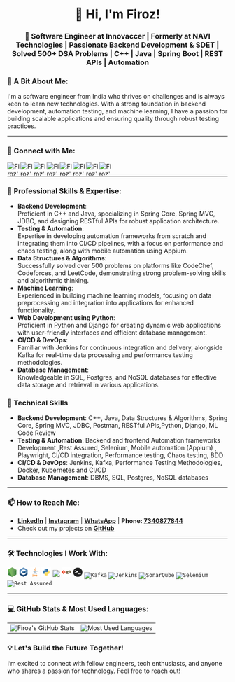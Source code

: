 <h1 align="center">👋 Hi, I'm Firoz!</h1>
<h3 align="center">🚀 Software Engineer at Innovaccer | Formerly at NAVI Technologies | Passionate Backend Development & SDET | Solved 500+ DSA Problems | C++ | Java | Spring Boot | REST APIs | Automation</h3>

### 🌟 A Bit About Me:
I'm a software engineer from India who thrives on challenges and is always keen to learn new technologies. With a strong foundation in backend development, automation testing, and machine learning, I have a passion for building scalable applications and ensuring quality through robust testing practices.

---
### 🔗 Connect with Me:
<a href="https://www.linkedin.com/in/firoz-kumar-163264188/" title="LinkedIn">
  <img align="left" alt="Firoz's LinkedIn" width="30px" height="30px" src="https://cdn.jsdelivr.net/npm/simple-icons@v3/icons/linkedin.svg" />
</a>
<a href="https://leetcode.com/u/FirozMars/" title="LeetCode">
  <img align="left" alt="Firoz's LeetCode" width="30px" height="30px" src="https://cdn.jsdelivr.net/npm/simple-icons@v3/icons/leetcode.svg" />
</a>
<a href="https://www.geeksforgeeks.org/user/firoz_kumar/" title="GeeksforGeeks">
  <img align="left" alt="Firoz's GeeksforGeeks" width="30px" height="30px" src="https://cdn.jsdelivr.net/npm/simple-icons@v3/icons/geeksforgeeks.svg" />
</a>
<a href="https://www.codechef.com/users/firozzz" title="CodeChef">
  <img align="left" alt="Firoz's CodeChef" width="30px" height="30px" src="https://cdn.jsdelivr.net/npm/simple-icons@v3/icons/codechef.svg" />
</a>
<a href="https://www.hackerrank.com/profile/firozbhaikardar1" title="HackerRank">
  <img align="left" alt="Firoz's HackerRank" width="30px" height="30px" src="https://cdn.jsdelivr.net/npm/simple-icons@v3/icons/hackerrank.svg" />
</a>
<a href="https://codeforces.com/profile/__t___l__e__" title="Codeforces">
  <img align="left" alt="Firoz's Codeforces" width="30px" height="30px" src="https://cdn.jsdelivr.net/npm/simple-icons@v3/icons/codeforces.svg" />
</a>
<a href="https://www.hackerearth.com/@firozbhai/" title="HackerEarth">
  <img align="left" alt="Firoz's HackerEarth" width="30px" height="30px" src="https://cdn.jsdelivr.net/npm/simple-icons@v3/icons/hackerearth.svg" />
</a>
<a href="https://www.instagram.com/firoz.baa/" title="Instagram">
  <img align="left" alt="Firoz's Instagram" width="30px" height="30px" src="https://cdn.jsdelivr.net/npm/simple-icons@v3/icons/instagram.svg" />
</a>
<br />

---

### 🧠 Professional Skills & Expertise:

- **Backend Development**:  
  Proficient in C++ and Java, specializing in Spring Core, Spring MVC, JDBC, and designing RESTful APIs for robust application architecture.
- **Testing & Automation**:  
  Expertise in developing automation frameworks from scratch and integrating them into CI/CD pipelines, with a focus on performance and chaos testing, along with mobile automation using Appium.
- **Data Structures & Algorithms**:  
  Successfully solved over 500 problems on platforms like CodeChef, Codeforces, and LeetCode, demonstrating strong problem-solving skills and algorithmic thinking.
- **Machine Learning**:  
  Experienced in building machine learning models, focusing on data preprocessing and integration into applications for enhanced functionality.
- **Web Development using Python**:  
  Proficient in Python and Django for creating dynamic web applications with user-friendly interfaces and efficient database management.
- **CI/CD & DevOps**:  
  Familiar with Jenkins for continuous integration and delivery, alongside Kafka for real-time data processing and performance testing methodologies.
- **Database Management**:  
  Knowledgeable in SQL, Postgres, and NoSQL databases for effective data storage and retrieval in various applications.

### 🧠 Technical Skills

- **Backend Development**: C++, Java, Data Structures & Algorithms, Spring Core, Spring MVC, JDBC, Postman, RESTful APIs,Python, Django, ML Code Review
- **Testing & Automation**: Backend and frontend Automation frameworks Development ,Rest Assured, Selenium, Mobile automation (Appium) , Playwright, CI/CD integration, Performance testing, Chaos testing, BDD
- **CI/CD & DevOps**: Jenkins, Kafka, Performance Testing Methodologies, Docker, Kubernetes and CI/CD
- **Database Management**: DBMS, SQL, Postgres, NoSQL databases
---

### 📫 How to Reach Me:
- **[LinkedIn](https://www.linkedin.com/in/firoz-kumar-163264188/)** | **[Instagram](https://www.instagram.com/firoz.baa/)** | **[WhatsApp](https://wa.me/wr/7GVK6IJ4CWRNG1)** | **Phone: [7340877844](tel:7340877844)**
- Check out my projects on **[GitHub](https://github.com/Firoz-Thakur?tab=repositories)**

---

### 🛠️ Technologies I Work With:
<code><img height="22" src="https://raw.githubusercontent.com/github/explore/80688e429a7d4ef2fca1e82350fe8e3517d3494d/topics/nodejs/nodejs.png"></code>
<code><img height="22" src="https://raw.githubusercontent.com/github/explore/80688e429a7d4ef2fca1e82350fe8e3517d3494d/topics/cpp/cpp.png"></code>
<code><img height="22" src="https://raw.githubusercontent.com/github/explore/80688e429a7d4ef2fca1e82350fe8e3517d3494d/topics/java/java.png"></code>
<code><img height="22" src="https://raw.githubusercontent.com/github/explore/80688e429a7d4ef2fca1e82350fe8e3517d3494d/topics/python/python.png"></code>
<code><img height="22" src="https://raw.githubusercontent.com/github/explore/80688e429a7d4ef2fca1e82350fe8e3517d3494d/topics/postgres/postgres.png"></code>
<code><img height="22" src="https://raw.githubusercontent.com/github/explore/80688e429a7d4ef2fca1e82350fe8e3517d3494d/topics/git/git.png"></code>
<code><img height="22" src="https://raw.githubusercontent.com/github/explore/80688e429a7d4ef2fca1e82350fe8e3517d3494d/topics/terminal/terminal.png"></code>
<code><img height="22" src="https://upload.wikimedia.org/wikipedia/commons/d/d2/Apache_Kafka_logo.svg" width="22px" alt="Kafka"></code>
<code><img height="22" src="https://upload.wikimedia.org/wikipedia/commons/4/47/Jenkins_logo.svg" width="22px" alt="Jenkins"></code>
<code><img height="22" src="https://www.sonarqube.org/images/sonar-logo.svg" width="22px" alt="SonarQube"></code>
<code><img height="22" src="https://www.selenium.dev/images/selenium_logo_square_green.png" width="22px" alt="Selenium"></code>
<code><img height="22" src="https://rest-assured.io/images/logo.png" width="22px" alt="Rest Assured"></code>

---
### 💻 GitHub Stats & Most Used Languages:
<table>
  <tr>
    <td>
      <img src="https://github-readme-stats.vercel.app/api?username=Firoz-Thakur&include_all_commits=true&theme=radical" alt="Firoz's GitHub Stats" width="450" />
    </td>
    <td>
      <img src="https://github-readme-stats.vercel.app/api/top-langs/?username=Firoz-Thakur&layout=compact&theme=radical" alt="Most Used Languages" width="450" />
    </td>
  </tr>
</table>


### 💡 Let's Build the Future Together!
I’m excited to connect with fellow engineers, tech enthusiasts, and anyone who shares a passion for technology. Feel free to reach out!
